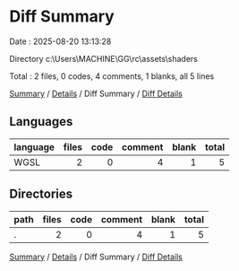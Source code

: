 # Diff Summary

Date : 2025-08-20 13:13:28

Directory c:\\Users\\MACHINE\\GG\\rc\\assets\\shaders

Total : 2 files,  0 codes, 4 comments, 1 blanks, all 5 lines

[Summary](results.md) / [Details](details.md) / Diff Summary / [Diff Details](diff-details.md)

## Languages
| language | files | code | comment | blank | total |
| :--- | ---: | ---: | ---: | ---: | ---: |
| WGSL | 2 | 0 | 4 | 1 | 5 |

## Directories
| path | files | code | comment | blank | total |
| :--- | ---: | ---: | ---: | ---: | ---: |
| . | 2 | 0 | 4 | 1 | 5 |

[Summary](results.md) / [Details](details.md) / Diff Summary / [Diff Details](diff-details.md)